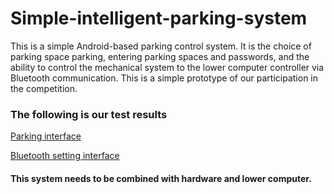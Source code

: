 # Simple-intelligent-parking-system
  

  This is a simple Android-based parking control system. It is the choice of parking space parking, entering parking spaces and passwords, and the ability to control the mechanical system to the lower computer controller via Bluetooth communication. This is a simple prototype of our participation in the competition.  

### The following is our test results  

[Parking interface](https://github.com/JameScottX/Simple-intelligent-parking-system/blob/master/img/park.png)  

[Bluetooth setting interface](https://github.com/JameScottX/Simple-intelligent-parking-system/blob/master/img/blt-set.png)  

#### This system needs to be combined with hardware and lower computer.  


